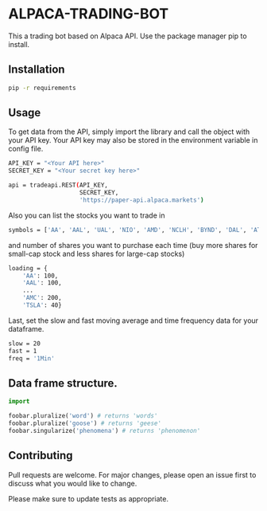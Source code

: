 # ALPACA-TRADING-BOT
This a trading bot based on Alpaca API.
Use the package manager pip to install.
## Installation
```bash
pip -r requirements
```

## Usage
To get data from the API, simply import the library and call the object with your API key. Your API key may also be stored in the environment variable in config file.
```bash
API_KEY = "<Your API here>"
SECRET_KEY = "<Your secret key here>"

api = tradeapi.REST(API_KEY,
                    SECRET_KEY,
                    'https://paper-api.alpaca.markets')
```
Also you can list the stocks you want to trade in 
```bash
symbols = ['AA', 'AAL', 'UAL', 'NIO', 'AMD', 'NCLH', 'BYND', 'DAL', 'ATVI', 'WORK', 'VIRT', 'AAPL', 'AMC', 'TSLA']
```
and number of shares you want to purchase each time (buy more shares for small-cap stock and less shares for large-cap stocks)
```bash
loading = {
    'AA': 100,
    'AAL': 100,
    ... 
    'AMC': 200,
    'TSLA': 40}
```
Last, set the slow and fast moving average and time frequency data for your dataframe.
```bash
slow = 20
fast = 1
freq = '1Min'
```

## Data frame structure.



```python
import 

foobar.pluralize('word') # returns 'words'
foobar.pluralize('goose') # returns 'geese'
foobar.singularize('phenomena') # returns 'phenomenon'
```

## Contributing
Pull requests are welcome. For major changes, please open an issue first to discuss what you would like to change.

Please make sure to update tests as appropriate.
